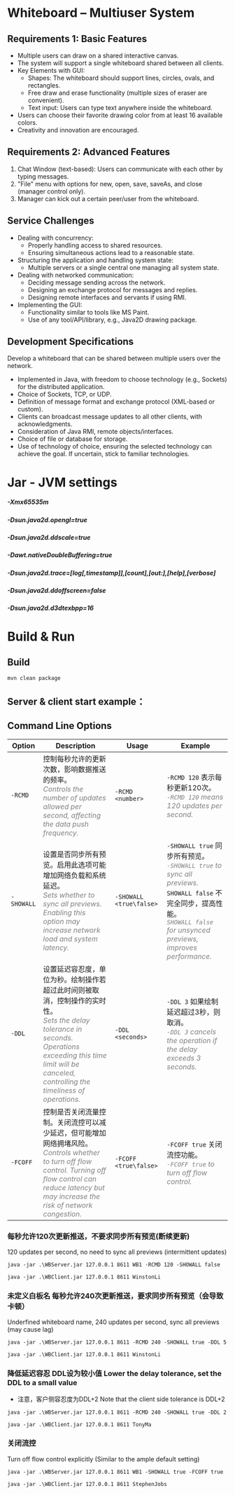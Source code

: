 # Whiteboard – Multiuser System

## Requirements 1: Basic Features

- Multiple users can draw on a shared interactive canvas.
- The system will support a single whiteboard shared between all clients.
- Key Elements with GUI:
    - Shapes: The whiteboard should support lines, circles, ovals, and rectangles.
    - Free draw and erase functionality (multiple sizes of eraser are convenient).
    - Text input: Users can type text anywhere inside the whiteboard.
- Users can choose their favorite drawing color from at least 16 available colors.
- Creativity and innovation are encouraged.

## Requirements 2: Advanced Features

1. Chat Window (text-based): Users can communicate with each other by typing messages.
2. "File" menu with options for new, open, save, saveAs, and close (manager control only).
3. Manager can kick out a certain peer/user from the whiteboard.

## Service Challenges

- Dealing with concurrency:
    - Properly handling access to shared resources.
    - Ensuring simultaneous actions lead to a reasonable state.
- Structuring the application and handling system state:
    - Multiple servers or a single central one managing all system state.
- Dealing with networked communication:
    - Deciding message sending across the network.
    - Designing an exchange protocol for messages and replies.
    - Designing remote interfaces and servants if using RMI.
- Implementing the GUI:
    - Functionality similar to tools like MS Paint.
    - Use of any tool/API/library, e.g., Java2D drawing package.

## Development Specifications

Develop a whiteboard that can be shared between multiple users over the network.

- Implemented in Java, with freedom to choose technology (e.g., Sockets) for the distributed application.
- Choice of Sockets, TCP, or UDP.
- Definition of message format and exchange protocol (XML-based or custom).
- Clients can broadcast message updates to all other clients, with acknowledgments.
- Consideration of Java RMI, remote objects/interfaces.
- Choice of file or database for storage.
- Use of technology of choice, ensuring the selected technology can achieve the goal. If uncertain, stick to familiar technologies.


# Jar - JVM settings
##### -Xmx65535m
##### -Dsun.java2d.opengl=true
##### -Dsun.java2d.ddscale=true
##### -Dawt.nativeDoubleBuffering=true
##### -Dsun.java2d.trace=[log[,timestamp]],[count],[out:<filename>],[help],[verbose]
##### -Dsun.java2d.ddoffscreen=false
##### -Dsun.java2d.d3dtexbpp=16

# Build & Run
## Build
```shell
mvn clean package
```

## Server & client start example：
## Command Line Options

| Option  | Description | Usage | Example |
|---------|-------------|-------|---------|
| `-RCMD` | 控制每秒允许的更新次数，影响数据推送的频率。<br><span style="color: gray; font-style: italic;">Controls the number of updates allowed per second, affecting the data push frequency.</span> | `-RCMD <number>` | `-RCMD 120` 表示每秒更新120次。<br><span style="color: gray; font-style: italic;">`-RCMD 120` means 120 updates per second.</span> |
| `-SHOWALL` | 设置是否同步所有预览。启用此选项可能增加网络负载和系统延迟。<br><span style="color: gray; font-style: italic;">Sets whether to sync all previews. Enabling this option may increase network load and system latency.</span> | `-SHOWALL <true\false>` | `-SHOWALL true` 同步所有预览。<br><span style="color: gray; font-style: italic;">`-SHOWALL true` to sync all previews.</span> `SHOWALL false` 不完全同步，提高性能。<br><span style="color: gray; font-style: italic;">`SHOWALL false` for unsynced previews, improves performance.</span> |
| `-DDL` | 设置延迟容忍度，单位为秒。绘制操作若超过此时间则被取消，控制操作的实时性。<br><span style="color: gray; font-style: italic;">Sets the delay tolerance in seconds. Operations exceeding this time limit will be canceled, controlling the timeliness of operations.</span> | `-DDL <seconds>` | `-DDL 3` 如果绘制延迟超过3秒，则取消。<br><span style="color: gray; font-style: italic;">`-DDL 3` cancels the operation if the delay exceeds 3 seconds.</span> |
| `-FCOFF` | 控制是否关闭流量控制。关闭流控可以减少延迟，但可能增加网络拥堵风险。<br><span style="color: gray; font-style: italic;">Controls whether to turn off flow control. Turning off flow control can reduce latency but may increase the risk of network congestion.</span> | `-FCOFF <true\false>` | `-FCOFF true` 关闭流控功能。<br><span style="color: gray; font-style: italic;">`-FCOFF true` to turn off flow control.</span> |




### 每秒允许120次更新推送，不要求同步所有预览(断续更新)
120 updates per second, no need to sync all previews (intermittent updates)
```shell
java -jar .\WBServer.jar 127.0.0.1 8611 WB1 -RCMD 120 -SHOWALL false
```
```shell
java -jar .\WBClient.jar 127.0.0.1 8611 WinstonLi
```

### 未定义白板名 每秒允许240次更新推送，要求同步所有预览（会导致卡顿）
Underfined whiteboard name, 240 updates per second, sync all previews (may cause lag)
```shell
java -jar .\WBServer.jar 127.0.0.1 8611 -RCMD 240 -SHOWALL true -DDL 5
```
```shell
java -jar .\WBClient.jar 127.0.0.1 8611 WinstonLi
```

### 降低延迟容忍 DDL设为较小值 Lower the delay tolerance, set the DDL to a small value
- 注意，客户侧容忍度为DDL+2 Note that the client side tolerance is DDL+2
```shell
java -jar .\WBServer.jar 127.0.0.1 8611 -RCMD 240 -SHOWALL true -DDL 2
```
```shell
java -jar .\WBClient.jar 127.0.0.1 8611 TonyMa
```


### 关闭流控
Turn off flow control explicitly (Similar to the ample default setting)
```shell
java -jar .\WBServer.jar 127.0.0.1 8611 WB1 -SHOWALL true -FCOFF true
```
```shell
java -jar .\WBClient.jar 127.0.0.1 8611 StephenJobs
```